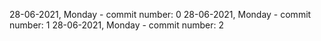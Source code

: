 28-06-2021, Monday - commit number: 0
28-06-2021, Monday - commit number: 1
28-06-2021, Monday - commit number: 2
